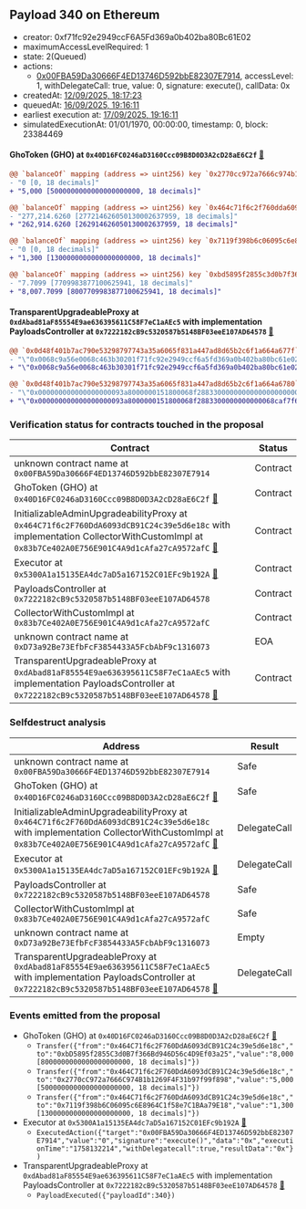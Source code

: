 ## Payload 340 on Ethereum

- creator: 0xf71fc92e2949ccF6A5Fd369a0b402ba80Bc61E02
- maximumAccessLevelRequired: 1
- state: 2(Queued)
- actions:
  - [0x00FBA59Da30666F4ED13746D592bbE82307E7914](https://etherscan.io/tx/0x00FBA59Da30666F4ED13746D592bbE82307E7914), accessLevel: 1, withDelegateCall: true, value: 0, signature: execute(), callData: 0x
- createdAt: [12/09/2025, 18:17:23](https://etherscan.io/tx/0xddc5003036ae9c8077b2ca79b719d2ec1dd1e0dcd531b39d776adfd2d4e3ae0d)
- queuedAt: [16/09/2025, 19:16:11](https://etherscan.io/tx/0xa44722d9656d74d9721f67218f5f77fb9a3942bf581c2fa990f27c8f1ff89b8c)
- earliest execution at: [17/09/2025, 19:16:11](https://www.epochconverter.com/countdown?q=1758136571)
- simulatedExecutionAt: 01/01/1970, 00:00:00, timestamp: 0, block: 23384469
#### GhoToken (GHO) at `0x40D16FC0246aD3160Ccc09B8D0D3A2cD28aE6C2f` [:ghost:](https://github.com/bgd-labs/aave-address-book  "AaveV3Ethereum.ASSETS.GHO.UNDERLYING")

```diff
@@ `balanceOf` mapping (address => uint256) key `0x2770cc972a7666c974b1b1269f4f31b97f99f898` @@
- "0 [0, 18 decimals]"
+ "5,000 [5000000000000000000000, 18 decimals]"

@@ `balanceOf` mapping (address => uint256) key `0x464c71f6c2f760dda6093dcb91c24c39e5d6e18c` @@
- "277,214.6260 [277214626050130002637959, 18 decimals]"
+ "262,914.6260 [262914626050130002637959, 18 decimals]"

@@ `balanceOf` mapping (address => uint256) key `0x7119f398b6c06095c6e8964c1f58e7c1baa79e18` @@
- "0 [0, 18 decimals]"
+ "1,300 [1300000000000000000000, 18 decimals]"

@@ `balanceOf` mapping (address => uint256) key `0xbd5895f2855c3d0b7f366bd946d56c4d9ef03a25` @@
- "7.7099 [7709983877100625941, 18 decimals]"
+ "8,007.7099 [8007709983877100625941, 18 decimals]"

```
#### TransparentUpgradeableProxy at `0xdAbad81aF85554E9ae636395611C58F7eC1aAEc5` with implementation PayloadsController at `0x7222182cB9c5320587b5148BF03eeE107AD64578` [:ghost:](https://github.com/bgd-labs/aave-address-book  "GovernanceV3Ethereum.PAYLOADS_CONTROLLER")

```diff
@@ `0x0d48f401b7ac790e53298797743a35a6065f831a447ad8d65b2c6f1a664a677f` raw  @@
- "\"0x0068c9a56e0068c463b30201f71fc92e2949ccf6a5fd369a0b402ba80bc61e02\""
+ "\"0x0068c9a56e0068c463b30301f71fc92e2949ccf6a5fd369a0b402ba80bc61e02\""

@@ `0x0d48f401b7ac790e53298797743a35a6065f831a447ad8d65b2c6f1a664a6780` raw  @@
- "\"0x000000000000000000093a8000000151800068f2883300000000000000000000\""
+ "\"0x000000000000000000093a8000000151800068f2883300000000000068caf7f6\""

```
### Verification status for contracts touched in the proposal

| Contract | Status |
|---------|------------|
| unknown contract name at `0x00FBA59Da30666F4ED13746D592bbE82307E7914` | Contract |
| GhoToken (GHO) at `0x40D16FC0246aD3160Ccc09B8D0D3A2cD28aE6C2f` [:ghost:](https://github.com/bgd-labs/aave-address-book  "AaveV3Ethereum.ASSETS.GHO.UNDERLYING") | Contract |
| InitializableAdminUpgradeabilityProxy at `0x464C71f6c2F760DdA6093dCB91C24c39e5d6e18c` with implementation CollectorWithCustomImpl at `0x83b7Ce402A0E756E901C4A9d1cAfa27cA9572afC` [:ghost:](https://github.com/bgd-labs/aave-address-book  "AaveV2Ethereum.COLLECTOR") | Contract |
| Executor at `0x5300A1a15135EA4dc7aD5a167152C01EFc9b192A` [:ghost:](https://github.com/bgd-labs/aave-address-book  "AaveV2Ethereum.POOL_ADMIN") | Contract |
| PayloadsController at `0x7222182cB9c5320587b5148BF03eeE107AD64578` | Contract |
| CollectorWithCustomImpl at `0x83b7Ce402A0E756E901C4A9d1cAfa27cA9572afC` | Contract |
| unknown contract name at `0xD73a92Be73EfbFcF3854433A5FcbAbF9c1316073` | EOA |
| TransparentUpgradeableProxy at `0xdAbad81aF85554E9ae636395611C58F7eC1aAEc5` with implementation PayloadsController at `0x7222182cB9c5320587b5148BF03eeE107AD64578` [:ghost:](https://github.com/bgd-labs/aave-address-book  "GovernanceV3Ethereum.PAYLOADS_CONTROLLER") | Contract |

### Selfdestruct analysis

| Address | Result |
|---------|------------|
| unknown contract name at `0x00FBA59Da30666F4ED13746D592bbE82307E7914` | Safe |
| GhoToken (GHO) at `0x40D16FC0246aD3160Ccc09B8D0D3A2cD28aE6C2f` [:ghost:](https://github.com/bgd-labs/aave-address-book  "AaveV3Ethereum.ASSETS.GHO.UNDERLYING") | Safe |
| InitializableAdminUpgradeabilityProxy at `0x464C71f6c2F760DdA6093dCB91C24c39e5d6e18c` with implementation CollectorWithCustomImpl at `0x83b7Ce402A0E756E901C4A9d1cAfa27cA9572afC` [:ghost:](https://github.com/bgd-labs/aave-address-book  "AaveV2Ethereum.COLLECTOR") | DelegateCall |
| Executor at `0x5300A1a15135EA4dc7aD5a167152C01EFc9b192A` [:ghost:](https://github.com/bgd-labs/aave-address-book  "AaveV2Ethereum.POOL_ADMIN") | DelegateCall |
| PayloadsController at `0x7222182cB9c5320587b5148BF03eeE107AD64578` | Safe |
| CollectorWithCustomImpl at `0x83b7Ce402A0E756E901C4A9d1cAfa27cA9572afC` | Safe |
| unknown contract name at `0xD73a92Be73EfbFcF3854433A5FcbAbF9c1316073` | Empty |
| TransparentUpgradeableProxy at `0xdAbad81aF85554E9ae636395611C58F7eC1aAEc5` with implementation PayloadsController at `0x7222182cB9c5320587b5148BF03eeE107AD64578` [:ghost:](https://github.com/bgd-labs/aave-address-book  "GovernanceV3Ethereum.PAYLOADS_CONTROLLER") | DelegateCall |

### Events emitted from the proposal

- GhoToken (GHO) at `0x40D16FC0246aD3160Ccc09B8D0D3A2cD28aE6C2f` [:ghost:](https://github.com/bgd-labs/aave-address-book  "AaveV3Ethereum.ASSETS.GHO.UNDERLYING")
  - `Transfer({"from":"0x464C71f6c2F760DdA6093dCB91C24c39e5d6e18c","to":"0xbD5895f2855C3d0B7f366Bd946D56c4D9Ef03a25","value":"8,000 [8000000000000000000000, 18 decimals]"})`
  - `Transfer({"from":"0x464C71f6c2F760DdA6093dCB91C24c39e5d6e18c","to":"0x2770cC972a7666C974B1b1269F4F31b97f99f898","value":"5,000 [5000000000000000000000, 18 decimals]"})`
  - `Transfer({"from":"0x464C71f6c2F760DdA6093dCB91C24c39e5d6e18c","to":"0x7119f398b6C06095c6E8964C1f58e7C1BAa79E18","value":"1,300 [1300000000000000000000, 18 decimals]"})`
- Executor at `0x5300A1a15135EA4dc7aD5a167152C01EFc9b192A` [:ghost:](https://github.com/bgd-labs/aave-address-book  "AaveV2Ethereum.POOL_ADMIN")
  - `ExecutedAction({"target":"0x00FBA59Da30666F4ED13746D592bbE82307E7914","value":"0","signature":"execute()","data":"0x","executionTime":"1758132214","withDelegatecall":true,"resultData":"0x"})`
- TransparentUpgradeableProxy at `0xdAbad81aF85554E9ae636395611C58F7eC1aAEc5` with implementation PayloadsController at `0x7222182cB9c5320587b5148BF03eeE107AD64578` [:ghost:](https://github.com/bgd-labs/aave-address-book  "GovernanceV3Ethereum.PAYLOADS_CONTROLLER")
  - `PayloadExecuted({"payloadId":340})`
